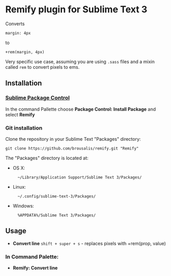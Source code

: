 # Remify plugin for Sublime Text 3

Converts 

`margin: 4px` 

to

`+rem(margin, 4px)`

Very specific use case, assuming you are using `.sass` files and a mixin called `rem` to convert pixels to ems.

## Installation

### [Sublime Package Control](http://wbond.net/sublime_packages/package_control)

In the command Pallette choose **Package Control: Install Package** and select **Remify**

### Git installation

Clone the repository in your Sublime Text "Packages" directory:

    git clone https://github.com/brousalis/remify.git "Remify"

The "Packages" directory is located at:

* OS X:

        ~/Library/Application Support/Sublime Text 3/Packages/

* Linux:

        ~/.config/sublime-text-3/Packages/

* Windows:

        %APPDATA%/Sublime Text 3/Packages/

## Usage

* **Convert line** `shift + super + s` - replaces pixels with +rem(prop, value)  

### In Command Palette:

* **Remify: Convert line**
